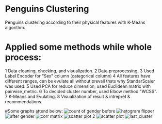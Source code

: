 # Penguins Clustering 
Penguins clustering according to their physical features with K-Means algorithm.

# Applied some methods while whole process:
1 Data cleaning, checking, and visualization.
2 Data preprocessing.
3 Used Label Encoder for "Sex" column (categorical column)
4 All features have different ranges, can be evulate all without prevail thats why StandarScaler was used.
5 Used PCA for reduce dimension, used Euclidean matrix with pairwise_metric.
6 To decided cluster number, used Elbow method "WCSS".
7 K-Means and Evulating.
8 Visualization of result & intrepret & recommendations.


#Some graphs attend below:
![count of gender before](https://github.com/user-attachments/assets/494cea84-04e2-4469-92ef-fe3778ed63c7)
![hstogram flipper](https://github.com/user-attachments/assets/6c45f7e0-3c8f-4920-a1d4-16d30314c308)
![after gender](https://github.com/user-attachments/assets/8d08339b-7ab2-4d99-acd6-b3d97a160b2e)
![corr matrix](https://github.com/user-attachments/assets/b9fc5ef5-03ad-4366-ab90-06bebbddc51c)
![scatter plot 2](https://github.com/user-attachments/assets/5c4d00fb-a6bf-49f0-9cd6-577507985e6d)
![scatter plot ](https://github.com/user-attachments/assets/730530e8-9d7e-4629-a84b-8f16d26dc18b)
![last_cluster](https://github.com/user-attachments/assets/f9c5b3b1-f540-4150-9100-5fa50b00bbeb)
